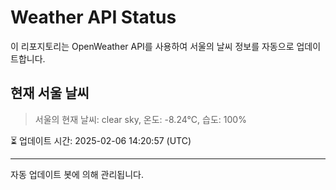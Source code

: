 
# Weather API Status

이 리포지토리는 OpenWeather API를 사용하여 서울의 날씨 정보를 자동으로 업데이트합니다.

## 현재 서울 날씨
> 서울의 현재 날씨: clear sky, 온도: -8.24°C, 습도: 100%

⏳ 업데이트 시간: 2025-02-06 14:20:57 (UTC)

---
자동 업데이트 봇에 의해 관리됩니다.
